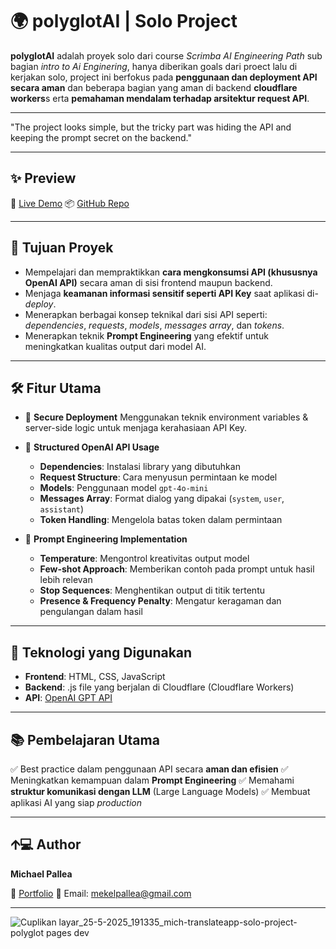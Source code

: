 # 🌍 polyglotAI | Solo Project

**polyglotAI** adalah proyek solo dari course *Scrimba AI Engineering Path* sub bagian _intro to Ai Enginering_, hanya diberikan goals dari proect lalu di kerjakan solo, project ini berfokus pada **penggunaan dan deployment API secara aman** dan beberapa bagian yang aman di backend **cloudflare workers**s erta **pemahaman mendalam terhadap arsitektur request API**.

---
"The project looks simple, but the tricky part was hiding the API and keeping the prompt secret on the backend."

---
## ✨ Preview

🔗 [Live Demo](https://mich-translateapp-solo-project-polyglot.pages.dev/)
📦 [GitHub Repo](https://github.com/mekel16/polyglotAI-solo-Project)

---

## 🚀 Tujuan Proyek

* Mempelajari dan mempraktikkan **cara mengkonsumsi API (khususnya OpenAI API)** secara aman di sisi frontend maupun backend.
* Menjaga **keamanan informasi sensitif seperti API Key** saat aplikasi di-*deploy*.
* Menerapkan berbagai konsep teknikal dari sisi API seperti: *dependencies*, *requests*, *models*, *messages array*, dan *tokens*.
* Menerapkan teknik **Prompt Engineering** yang efektif untuk meningkatkan kualitas output dari model AI.

---

## 🛠️ Fitur Utama

* 🔐 **Secure Deployment**
  Menggunakan teknik environment variables & server-side logic untuk menjaga kerahasiaan API Key.

* 🧠 **Structured OpenAI API Usage**

  * **Dependencies**: Instalasi library yang dibutuhkan
  * **Request Structure**: Cara menyusun permintaan ke model
  * **Models**: Penggunaan model `gpt-4o-mini`
  * **Messages Array**: Format dialog yang dipakai (`system`, `user`, `assistant`)
  * **Token Handling**: Mengelola batas token dalam permintaan

* 🎯 **Prompt Engineering Implementation**

  * **Temperature**: Mengontrol kreativitas output model
  * **Few-shot Approach**: Memberikan contoh pada prompt untuk hasil lebih relevan
  * **Stop Sequences**: Menghentikan output di titik tertentu
  * **Presence & Frequency Penalty**: Mengatur keragaman dan pengulangan dalam hasil

---

## 🧪 Teknologi yang Digunakan

* **Frontend**: HTML, CSS, JavaScript
* **Backend**: .js file yang berjalan di Cloudflare (Cloudflare Workers)
* **API**: [OpenAI GPT API](https://platform.openai.com/docs)

---


## 📚 Pembelajaran Utama

✅ Best practice dalam penggunaan API secara **aman dan efisien**
✅ Meningkatkan kemampuan dalam **Prompt Engineering**
✅ Memahami **struktur komunikasi dengan LLM** (Large Language Models)
✅ Membuat aplikasi AI yang siap *production*

---
## 🡩‍💻 Author

**Michael Pallea**

🔗 [Portfolio](https://mekel16.github.io/michael_portofolio_website/)
📧 Email: [mekelpallea@gmail.com](mailto:mekelpallea@gmail.com)

---

![Cuplikan layar_25-5-2025_191335_mich-translateapp-solo-project-polyglot pages dev](https://github.com/user-attachments/assets/48817964-555a-456e-a284-bb93ec5edf14)

